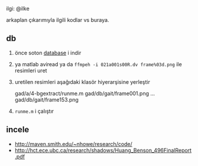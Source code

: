 ilgi: @ilke

arkaplan çıkarımıyla ilgili kodlar vs buraya.

## db

1. önce soton [database](http://www.gait.ecs.soton.ac.uk/database/images/large_db_examples/021a001s00R.dv) i indir

2. ya matlab aviread ya da `ffmpeh -i 021a001s00R.dv frame%03d.png` ile resimleri uret

3. uretilen resimleri aşağıdaki klasör hiyerarşisine yerleştir

	gad/a/4-bgextract/runme.m
	gad/db/gait/frame001.png
	...
	gad/db/gait/frame153.png

4. `runme.m` i çalıştır

## incele

- http://maven.smith.edu/~nhowe/research/code/
- http://hct.ece.ubc.ca/research/shadows/Huang_Benson_496FinalReport.pdf
